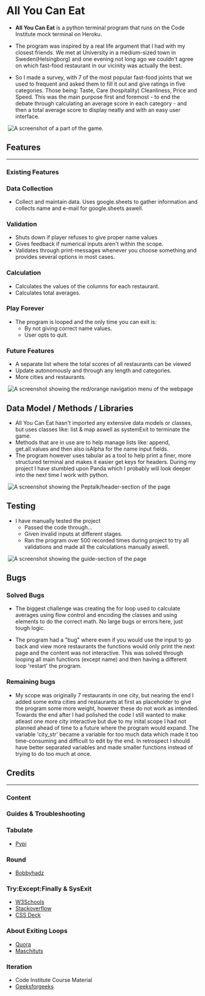 # All You Can Eat

- **All You Can Eat** is a python terminal program that runs on the Code Institute mock terminal on Heroku. 

- The program was inspired by a real life argument that I had with my closest friends. We met at University in a medium-sized town in Sweden(Helsingborg) and one evening not long ago we couldn't agree on which fast-food restaurant in our vicinity was actually the best. 

- So I made a survey, with 7 of the most popular fast-food joints that we used to frequent and asked them to fill it out and give ratings in five categories. Those being: Taste, Care (hospitality) Cleanliness, Price and Speed. This was the main purpose first and foremost - to end the debate through calculating an average score in each category - and then a total average score to display neatly and with an easy user interface. 

<img> ![A screenshot of a part of the game.](assets/images/responsivity.png)

## Features
---
### Existing Features

### Data Collection
 - Collect and maintain data. Uses google.sheets to gather information and collects name and e-mail for google.sheets aswell. 

### Validation
 - Shuts down if player refuses to give proper name values
 - Gives feedback if numerical inputs aren't within the scope.
 - Validates through print-messages whenever you choose something and provides several options in most cases.

### Calculation
 - Calculates the values of the columns for each restaurant. 
 - Calculates total averages. 

### Play Forever
 - The program is looped and the only time you can exit is:
   - By not giving correct name values.
   - User opts to quit. 

### Future Features
 - A separate list where the total scores of all restaurants can be viewed
 - Update autonomously and through any length and categories.
 - More cities and restaurants.

<img> ![A screenshot showing the red/orange navigation menu of the webpage](assets/images/nav-bar-jasmin.png)

## Data Model / Methods / Libraries

 - All You Can Eat hasn't imported any extensive data models or classes, but uses classes like: list & map aswell as systemExit to terminate the game. 
 - Methods that are in use are to help manage lists like: append, get.all.values and then also isAlpha for the name input fields. 
 - The program however uses tabular as a tool to help print a finer, more structured terminal and makes it easier get keys for headers. During my project I have stumbled upon Panda which I probably will look deeper into the next time I work with python. 
 
<img> ![A screenshot showing the Peptalk/header-section of the page](assets/images/peptalk3.png)

## Testing
- I have manually tested the project
  - Passed the code through...
  - Given invalid inputs at different stages.
  - Ran the program over 500 recorded times during project to try all validations
  and made all the calculations manually aswell. 

<img> ![A screenshot showing the guide-section of the page](assets/images/guide-jasmin.png)

## Bugs

### Solved Bugs
  
  - The biggest challenge was creating the for loop used to calculate averages using flow control and encoding the classes and using elements to do the correct math. No large bugs or errors here, just tough logic.  

  - The program had a "bug" where even if you would use the input to go back and view more restaurants the functions would only print the next page and the content was not interactive. This was solved through looping all main functions (except name) and then having a different loop 'restart' the program.

### Remaining bugs

  - My scope was originally 7 restaurants in one city, but nearing the end I added some extra cities and restaurants at first as placeholder to give the program some more weight, however these do not work as intended. Towards the end after I had polished the code I still wanted to make atleast one more city interactive but due to my inital scope I had not planned ahead of time to a future where the program would expand. The variable 'city_str' became a variable for too much data which made it too time-consuming and difficult to edit by the end. In retrospect I should have better separated variables and made smaller functions instead of trying to do too much at once.  


 ## Credits
---
 ### Content

 ### Guides & Troubleshooting

 ### Tabulate

- [Pypi](https://pypi.org/project/tabulate/) 

 ### Round

- [Bobbyhadz](https://bobbyhadz.com/blog/python-round-number-to-1-decimal#:~:text=Use%20the%20round()%20function,precision%20after%20the%20decimal%20point.) 

### Try:Except:Finally & SysExit

- [W3Schools](https://www.w3schools.com/python/python_try_except.asp)
- [Stackoverflow](https://stackoverflow.com/questions/25905923/python-sys-exit-not-working-in-try)
- [CSS Deck](https://cssdeck.com/blog/how-to-make-a-sticky-header-step-by-step/) 

### About Exiting Loops

- [Quora](https://www.quora.com/Can-a-break-statement-be-used-to-exit-a-while-loop-in-Python)
- [Maschituts](https://maschituts.com/exit-while-loops-in-python/)

### Iteration
- Code Institute Course Material
- [Geeksforgeeks](https://www.geeksforgeeks.org/iterate-over-a-list-in-python/)